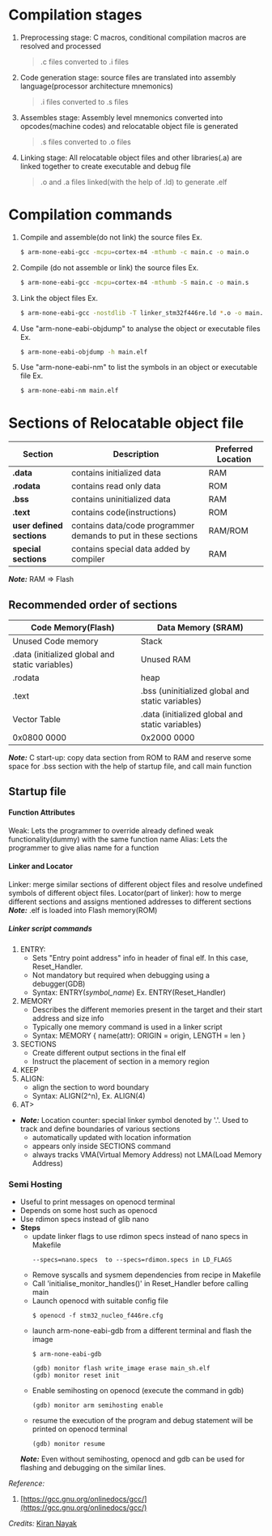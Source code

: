 # Compilation stages

1. Preprocessing stage: C macros, conditional compilation macros are resolved and processed
    > .c files converted to .i files
2. Code generation stage: source files are translated into assembly language(processor architecture mnemonics)
    > .i files converted to .s files
3. Assembles stage: Assembly level mnemonics converted into opcodes(machine codes) and relocatable object file is generated
    > .s files converted to .o files
4. Linking stage: All relocatable object files and other libraries(.a) are linked together to create executable and debug file
    > .o and .a files linked(with the help of .ld) to generate .elf

# Compilation commands
1. Compile and assemble(do not link) the source files
    Ex.
    ```sh
    $ arm-none-eabi-gcc -mcpu=cortex-m4 -mthumb -c main.c -o main.o
    ```
2. Compile (do not assemble or link) the source files
    Ex.
    ```sh
    $ arm-none-eabi-gcc -mcpu=cortex-m4 -mthumb -S main.c -o main.s
    ```
3. Link the object files
    Ex.
    ```sh
    $ arm-none-eabi-gcc -nostdlib -T linker_stm32f446re.ld *.o -o main.elf
    ```
4. Use "arm-none-eabi-objdump" to analyse the object or executable files
    Ex.
    ```sh
    $ arm-none-eabi-objdump -h main.elf
    ```
5. Use "arm-none-eabi-nm" to list the symbols in an object or executable file
    Ex.
    ```sh
    $ arm-none-eabi-nm main.elf
    ```
# Sections of Relocatable object file
| Section | Description | Preferred Location |
| ------- | ----------- | ------------------ |
| __.data__ | contains initialized data | RAM |
| __.rodata__ | contains read only data | ROM |
| __.bss__ | contains uninitialized data | RAM |
| __.text__ | contains code(instructions) | ROM |
| __user defined sections__ | contains data/code programmer demands to put in these sections | RAM/ROM |
| __special sections__ | contains special data added by compiler | RAM |

*__Note:__* RAM => Flash

## Recommended order of sections
| Code Memory(Flash) | Data Memory (SRAM) |
| ----------- | ------------------ |
| Unused Code memory | Stack |
| .data (initialized global and static variables) | Unused RAM |
| .rodata | heap |
| .text | .bss (uninitialized global and static variables) |
| Vector Table | .data (initialized global and static variables) |
| 0x0800 0000 | 0x2000 0000 |

*__Note:__* C start-up: copy data section from ROM to RAM and reserve some space for .bss section with the help of startup file, and call main function

## Startup file
#### Function Attributes
Weak: Lets the programmer to override already defined weak functionality(dummy) with the same function name
Alias: Lets the programmer to give alias name for a function

#### Linker and Locator
Linker: merge similar sections of different object files and resolve undefined symbols of different object files.
Locator(part of linker): how to merge different sections and assigns mentioned addresses to different sections
*__Note:__* .elf is loaded into Flash memory(ROM)

##### Linker script commands
1. ENTRY: 
    - Sets "Entry point address" info in header of final elf. In this case, Reset_Handler.
    - Not mandatory but required when debugging using a debugger(GDB)
    - Syntax: ENTRY(_symbol_name_) Ex. ENTRY(Reset_Handler)
2. MEMORY
    - Describes the different memories present in the target and their start address and size info
    - Typically one memory command is used in a linker script
    - Syntax: 
        MEMORY
        {
            name(attr): ORIGIN = origin, LENGTH = len
        }
3. SECTIONS
    - Create different output sections in the final elf
    - Instruct the placement of section in a memory region
4. KEEP
5. ALIGN:
    - align the section to word boundary
    - Syntax: ALIGN(2^n), Ex. ALIGN(4)
6. AT>
- *__Note:__* Location counter: special linker symbol denoted by '.'. Used to track and define boundaries of various sections
    - automatically updated with location information
    - appears only inside SECTIONS command
    - always tracks VMA(Virtual Memory Address) not LMA(Load Memory Address)

### Semi Hosting
- Useful to print messages on openocd terminal
- Depends on some host such as openocd
- Use rdimon specs instead of glib nano
- __Steps__
    - update linker flags to use rdimon specs instead of nano specs in Makefile
        ```
        --specs=nano.specs  to --specs=rdimon.specs in LD_FLAGS
        ```
    - Remove syscalls and sysmem dependencies from recipe in Makefile
    - Call 'initialise_monitor_handles()' in Reset_Handler before calling main
    - Launch openocd with suitable config file
        ```
        $ openocd -f stm32_nucleo_f446re.cfg
        ```
    - launch arm-none-eabi-gdb from a different terminal and flash the image
        ```
        $ arm-none-eabi-gdb
        
        (gdb) monitor flash write_image erase main_sh.elf
        (gdb) monitor reset init
        ```
    - Enable semihosting on openocd (execute the command in gdb)
        ```
        (gdb) monitor arm semihosting enable
        ```
    - resume the execution of the program and debug statement will be printed on openocd terminal
        ```
        (gdb) monitor resume
        ```
    *__Note:__* Even without semihosting, openocd and gdb can be used for flashing and debugging on the similar lines.

_Reference:_
1. [https://gcc.gnu.org/onlinedocs/gcc/](https://gcc.gnu.org/onlinedocs/gcc/)

_Credits:_ [Kiran Nayak](https://github.com/niekiran)
